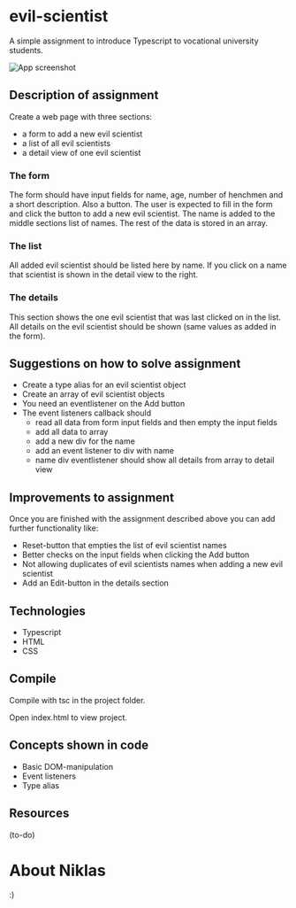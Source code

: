# evil-scientist
A simple assignment to introduce Typescript to vocational university students.

![App screenshot](https://i.imgur.com/RCKCASO.png)
## Description of assignment

Create a web page with three sections: 

* a form to add a new evil scientist
* a list of all evil scientists
* a detail view of one evil scientist

### The form
The form should have input fields for name, age, number of henchmen and a short description. Also a button. The user is expected to fill in the form and click the button to add a new evil scientist. The name is added to the middle sections list of names. The rest of the data is stored in an array.

### The list
All added evil scientist should be listed here by name. If you click on a name that scientist is shown in the detail view to the right.

### The details
This section shows the one evil scientist that was last clicked on in the list. All details on the evil scientist should be shown (same values as added in the form).

## Suggestions on how to solve assignment
* Create a type alias for an evil scientist object
* Create an array of evil scientist objects
* You need an eventlistener on the Add button
* The event listeners callback should 
    * read all data from form input fields and then empty the input fields
    * add all data to array
    * add a new div for the name
    * add an event listener to div with name
    * name div eventlistener should show all details from array to detail view

## Improvements to assignment
Once you are finished with the assignment described above you can add further functionality like:
* Reset-button that empties the list of evil scientist names
* Better checks on the input fields when clicking the Add button
* Not allowing duplicates of evil scientists names when adding a new evil scientist
* Add an Edit-button in the details section

## Technologies
- Typescript
- HTML
- CSS

## Compile
Compile with tsc in the project folder.

Open index.html to view project.

## Concepts shown in code

* Basic DOM-manipulation
* Event listeners
* Type alias

## Resources

(to-do)

# About Niklas

:)